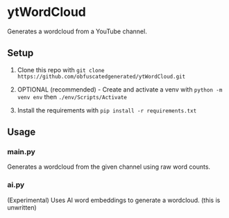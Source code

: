 # ytWordCloud

Generates a wordcloud from a YouTube channel.

## Setup

1. Clone this repo with `git clone https://github.com/obfuscatedgenerated/ytWordCloud.git`

2. OPTIONAL (recommended) - Create and activate a venv with `python -m venv env` then `./env/Scripts/Activate`

3. Install the requirements with `pip install -r requirements.txt`

## Usage

### main.py

Generates a wordcloud from the given channel using raw word counts.

### ai.py

(Experimental) Uses AI word embeddings to generate a wordcloud. (this is unwritten)

